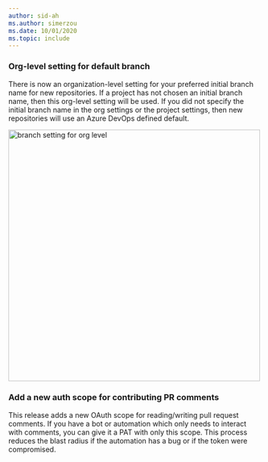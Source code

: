 ```yaml
---
author: sid-ah
ms.author: simerzou
ms.date: 10/01/2020
ms.topic: include
---
```


### Org-level setting for default branch

There is now an organization-level setting for your preferred initial branch name for new repositories. If a project has not chosen an initial branch name, then this org-level setting will be used. If you did not specify the initial branch name in the org settings or the project settings, then new repositories will use an Azure DevOps defined default.

<img src='../../media/176-pipelines-1-0.png' width='500' alt="branch setting for org level">

### Add a new auth scope for contributing PR comments

This release adds a new OAuth scope for reading/writing pull request comments. If you have a bot or automation which only needs to interact with comments, you can give it a PAT with only this scope. This process reduces the blast radius if the automation has a bug or if the token were compromised.